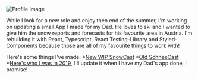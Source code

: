 <!--
**caggers/caggers** is a ✨ _special_ ✨ repository because its `README.md` (this file) appears on your GitHub profile.

Here are some ideas to get you started:

- 🔭 I’m currently working on ...
- 🌱 I’m currently learning ...
- 👯 I’m looking to collaborate on ...
- 🤔 I’m looking for help with ...
- 💬 Ask me about ...
- 📫 How to reach me: ...
- 😄 Pronouns: ...
- ⚡ Fun fact: ...
-->

![Profile Image](https://res.cloudinary.com/djztxjnrz/image/upload/v1599701922/profileGithub_hv9vwv.png)


While I look for a new role and enjoy then end of the summer, I'm working on updating a small App I made for my Dad. He loves to ski and I wanted to give him the snow reports and forecasts for his favourite area in Austria. I'm rebuilding it with React, Typescript, React Testing-Library and Styled-Components because those are all of my favourite things to work with! 

Here's some things I've made:
*[New WIP SnowCast](https://schneecast.netlify.app/)
*[Old SchneeCast](https://schneecast2018.netlify.app/)
*[Here's who I was in 2019](https://caggers2019.netlify.app/), I'll update it when I have my Dad's app done, I promise! 

